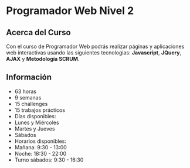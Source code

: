 # Programador Web Nivel 2

## Acerca del Curso

Con el curso de Programador Web podrás realizar páginas y aplicaciones web interactivas usando las siguientes tecnologias: **Javascript**, **JQuery**, **AJAX** y **Metodología SCRUM**.


## Información


* 63 horas
* 9 semanas
* 15 challenges
* 15 trabajos prácticos
* Días disponibles:
 * Lunes y Miércoles
 * Martes y Jueves 
 * Sábados
* Horarios disponibles:
 * Mañana: 9:30 - 13:00
 * Noche: 18:30 - 22:00
 * Turno sábados: 9:30 - 16:30
